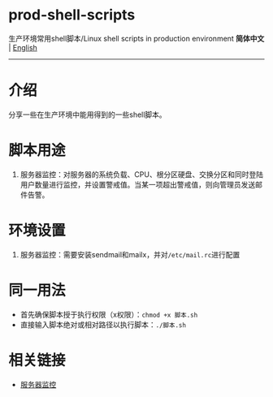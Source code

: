 # prod-shell-scripts
生产环境常用shell脚本/Linux shell scripts in production environment
**简体中文** | [English](README_en.md)

---

# 介绍

分享一些在生产环境中能用得到的一些shell脚本。

# 脚本用途

1. 服务器监控：对服务器的系统负载、CPU、根分区硬盘、交换分区和同时登陆用户数量进行监控，并设置警戒值。当某一项超出警戒值，则向管理员发送邮件告警。

# 环境设置

1. 服务器监控：需要安装sendmail和mailx，并对`/etc/mail.rc`进行配置

# 同一用法

- 首先确保脚本授于执行权限（x权限）：`chmod +x 脚本.sh`
- 直接输入脚本绝对或相对路径以执行脚本：`./脚本.sh`

# 相关链接

- [服务器监控](https://www.ninjacat.cn/2022/07/10/%e7%94%9f%e4%ba%a7%e7%8e%af%e5%a2%83%e4%b8%8b%e5%ae%9e%e7%94%a8%e7%9a%84shell%e8%84%9a%e6%9c%ac%ef%bc%88%e4%b8%80%ef%bc%89/)